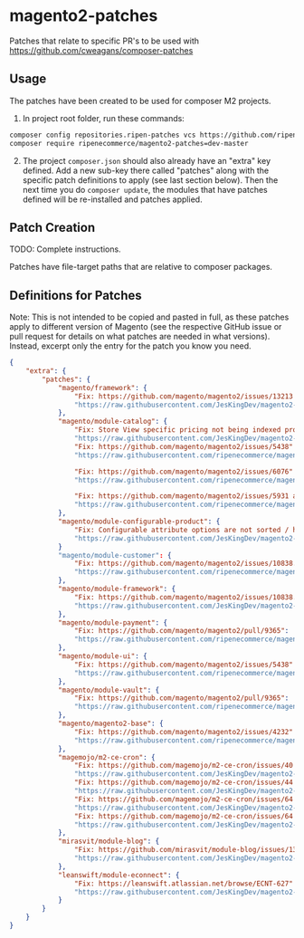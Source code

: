 # magento2-patches
Patches that relate to specific PR's to be used with https://github.com/cweagans/composer-patches

## Usage

The patches have been created to be used for composer M2 projects.

1. In project root folder, run these commands:

```bash
composer config repositories.ripen-patches vcs https://github.com/ripenecommerce/magento2-patches.git
composer require ripenecommerce/magento2-patches=dev-master
```

2. The project `composer.json` should also already have an "extra" key defined. Add a new sub-key there called 
   "patches" along with the specific patch definitions to apply (see last section below). Then the next time you do
   `composer update`, the modules that have patches defined will be re-installed and patches applied. 

## Patch Creation

TODO: Complete instructions.

Patches have file-target paths that are relative to composer packages.

## Definitions for Patches

Note: This is not intended to be copied and pasted in full, as these patches apply to different version of
Magento (see the respective GitHub issue or pull request for details on what patches are needed in what
versions). Instead, excerpt only the entry for the patch you know you need.

```json
{
    "extra": {
        "patches": {
            "magento/framework": {
                "Fix: https://github.com/magento/magento2/issues/13213 Version < 2.2.4 only.":
                "https://raw.githubusercontent.com/JesKingDev/magento2-patches/master/Patch-Magento_Framework-13213_admin_customer_edit_error.patch"
            },
            "magento/module-catalog": {
                "Fix: Store View specific pricing not being indexed properly":
                "https://raw.githubusercontent.com/JesKingDev/magento2-patches/master/Patch-Magento_Catalog-M2.2-price-indexing-by-store-view.patch",
                "Fix: https://github.com/magento/magento2/issues/5438":
                "https://raw.githubusercontent.com/ripenecommerce/magento2-patches/master/Patch-Magento_Catalog-M2.1.0-image-attribute-backend-model-hardcoded-attribute-code-removal.patch",

                "Fix: https://github.com/magento/magento2/issues/6076":
                "https://raw.githubusercontent.com/ripenecommerce/magento2-patches/master/Patch-Magento_Catalog-0001-MAGETWO-54223-CMS-Widgets-Catalog-Category-Link-widg.patch",

                "Fix: https://github.com/magento/magento2/issues/5931 and https://github.com/magento/magento2/issues/5612":
                "https://raw.githubusercontent.com/ripenecommerce/magento2-patches/master/Patch-Magento_Catalog-M2.1.5-MAGETWO-56410-MAGETWO-56411-github-issues-5931-5612.patch"
            },
            "magento/module-configurable-product": {
            	"Fix: Configurable attribute options are not sorted / https://github.com/magento/magento2/issues/7441":
            	"https://raw.githubusercontent.com/JesKingDev/magento2-patches/master/0001-Patch-config-product-attribute-sort-order.patch"
            }
            "magento/module-customer": {
                "Fix: https://github.com/magento/magento2/issues/10838. Version < M2.2.2 only.":
                "https://raw.githubusercontent.com/ripenecommerce/magento2-patches/Patch-Magento-Customer-grid-indexer-add-missing-function.patch"
            },
            "magento/module-framework": {
                "Fix: https://github.com/magento/magento2/issues/10838. Version M2.2.2+":
                "https://raw.githubusercontent.com/JesKingDev/magento2-patches/master/Patch-MAGETWO-90109-Customer_Grid_Indexer_Not_Working.patch"          
            },
            "magento/module-payment": {
                "Fix: https://github.com/magento/magento2/pull/9365":
                "https://raw.githubusercontent.com/ripenecommerce/magento2-patches/master/Patch-Magento_Payment-M2.1.3-MAGETWO-60351-optimize-payment-methods-checkout.patch"
            },
            "magento/module-ui": {
                "Fix: https://github.com/magento/magento2/issues/5438":
                "https://raw.githubusercontent.com/ripenecommerce/magento2-patches/master/Patch-Magento_Ui-M2.1.0-allow-backend-to-know-the-origin-input-of-the-upload-request.patch"
            },
            "magento/module-vault": {
                "Fix: https://github.com/magento/magento2/pull/9365":
                "https://raw.githubusercontent.com/ripenecommerce/magento2-patches/master/Patch-Magento_Vault-M2.1.3-MAGETWO-60351-optimize-payment-methods-checkout.patch"
            },
            "magento/magento2-base": {
                "Fix: https://github.com/magento/magento2/issues/4232":
                "https://raw.githubusercontent.com/ripenecommerce/magento2-patches/master/Patch-Magento_Base-0001-MAGETWO-52850-GitHub-UTF-8-special-character-issue-i.patch"
            },
            "magemojo/m2-ce-cron": {
                "Fix: https://github.com/magemojo/m2-ce-cron/issues/40 (Version < 1.2.3 only)":
                "https://raw.githubusercontent.com/JesKingDev/magento2-patches/master/MageMojo/Cron/Patch-40_duplicate_cron_execution.diff",
                "Fix: https://github.com/magemojo/m2-ce-cron/issues/44 (Version < 1.2.5 only)":
                "https://raw.githubusercontent.com/JesKingDev/magento2-patches/master/MageMojo/Cron/Patch-44_maintenance_exempt_ips.diff",
                "Fix: https://github.com/magemojo/m2-ce-cron/issues/64 (patches master)":
                "https://raw.githubusercontent.com/JesKingDev/magento2-patches/master/MageMojo/Cron/Patch-64_new_relic.diff",
                "Fix: https://github.com/magemojo/m2-ce-cron/issues/64 (patches v1.2.7)":
                "https://raw.githubusercontent.com/JesKingDev/magento2-patches/master/MageMojo/Cron/Patch-64_new_relic_1-2-7.diff"
            },
            "mirasvit/module-blog": {
                "Fix: https://github.com/mirasvit/module-blog/issues/136": 
                "https://raw.githubusercontent.com/JesKingDev/magento2-patches/master/Mirasvit/module-blog/136__fix_class_exception.diff"
            },
            "leanswift/module-econnect": {
                "Fix: https://leanswift.atlassian.net/browse/ECNT-627": 
                "https://raw.githubusercontent.com/JesKingDev/magento2-patches/master/LeanSwift/Econnect/ECNT-627_adrt_18-2-4-1.diff"
            }
        }
    }
}
```
